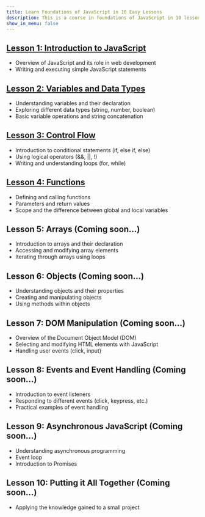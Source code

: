 ```yaml
---
title: Learn Foundations of JavaScript in 10 Easy Lessons
description: This is a course in foundations of JavaScript in 10 lessons with easy to use interactive workbooks.
show_in_menu: false
---
```




## <a href="https://app.scribbler.live/?jsnb=https://scribbler.live/learn/intro-lesson-1.jsnb">Lesson 1: Introduction to JavaScript</a>
- Overview of JavaScript and its role in web development
- Writing and executing simple JavaScript statements

## <a href="https://app.scribbler.live/?jsnb=https://scribbler.live/learn/intro-lesson-2.jsnb">Lesson 2: Variables and Data Types</a>
- Understanding variables and their declaration
- Exploring different data types (string, number, boolean)
- Basic variable operations and string concatenation

## <a href="https://app.scribbler.live/?jsnb=https://scribbler.live/learn/intro-lesson-3.jsnb">Lesson 3: Control Flow<a>
- Introduction to conditional statements (if, else if, else)
- Using logical operators (&&, ||, !)
- Writing and understanding loops (for, while)

## <a href="https://app.scribbler.live/?jsnb=https://scribbler.live/learn/intro-lesson-4.jsnb"> Lesson 4: Functions</a>
- Defining and calling functions
- Parameters and return values
- Scope and the difference between global and local variables

## Lesson 5: Arrays (Coming soon...)
- Introduction to arrays and their declaration
- Accessing and modifying array elements
- Iterating through arrays using loops

## Lesson 6: Objects (Coming soon...)
- Understanding objects and their properties
- Creating and manipulating objects
- Using methods within objects

## Lesson 7: DOM Manipulation (Coming soon...)
- Overview of the Document Object Model (DOM)
- Selecting and modifying HTML elements with JavaScript
- Handling user events (click, input)

## Lesson 8: Events and Event Handling (Coming soon...)
- Introduction to event listeners
- Responding to different events (click, keypress, etc.)
- Practical examples of event handling

## Lesson 9: Asynchronous JavaScript (Coming soon...)
- Understanding asynchronous programming
- Event loop
- Introduction to Promises

## Lesson 10: Putting it All Together (Coming soon...)
- Applying the knowledge gained to a small project


